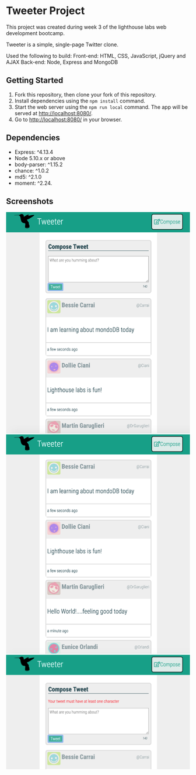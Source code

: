 # Tweeter Project

This project was created during week 3 of the lighthouse labs web development bootcamp.

Tweeter is a simple, single-page Twitter clone.

Used the following to build:
Front-end: HTML, CSS, JavaScript, jQuery and AJAX Back-end: Node, Express and MongoDB

## Getting Started

1. Fork this repository, then clone your fork of this repository.
2. Install dependencies using the `npm install` command.
3. Start the web server using the `npm run local` command. The app will be served at <http://localhost:8080/>.
4. Go to <http://localhost:8080/> in your browser.

## Dependencies

- Express: ^4.13.4
- Node 5.10.x or above
- body-parser: ^1.15.2
- chance: ^1.0.2
- md5: ^2.1.0
- moment: ^2.24.

## Screenshots

!["Compose New Tweet Box"](https://github.com/nolangendron/tweeter/blob/master/docs/Compose%20New%20Tweet%20Box.png?raw=true)
!["Compose New Tweet Box Hidden"](https://github.com/nolangendron/tweeter/blob/master/docs/New%20Tweet%20Box%20Hidden.png?raw=true)
!["Error Message"](https://github.com/nolangendron/tweeter/blob/master/docs/Error%20Message.png?raw=true)


